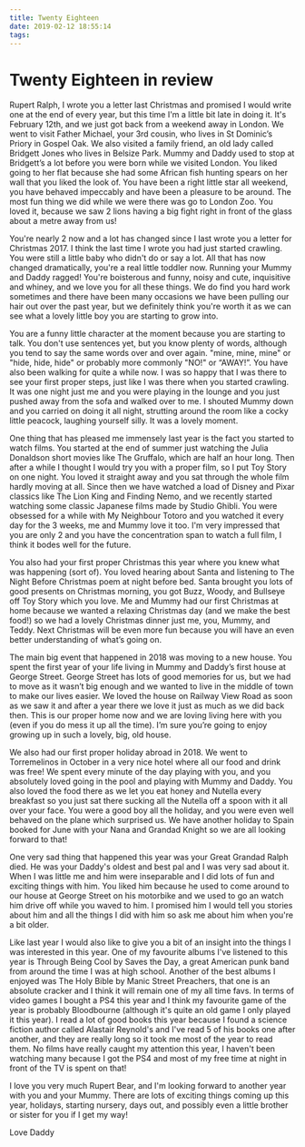 ```yaml
---
title: Twenty Eighteen
date: 2019-02-12 18:55:14
tags:
---
```


# Twenty Eighteen in review

Rupert Ralph, I wrote you a letter last Christmas and promised I would write one at the end of every year, but this time I'm a little bit late in doing it. It's February 12th, and we just got back from a weekend away in London. We went to visit Father Michael, your 3rd cousin, who lives in St Dominic’s Priory in Gospel Oak. We also visited a family friend, an old lady called Bridgett Jones who lives in Belsize Park. Mummy and Daddy used to stop at Bridgett’s a lot before you were born while we visited London. You liked going to her flat because she had some African fish hunting spears on her wall that you liked the look of. You have been a right little star all weekend, you have behaved impeccably and have been a pleasure to be around. The most fun thing we did while we were there was go to London Zoo. You loved it, because we saw 2 lions having a big fight right in front of the glass about a metre away from us!

You're nearly 2 now and a lot has changed since I last wrote you a letter for Christmas 2017. I think the last time I wrote you had just started crawling. You were still a little baby who didn't do or say a lot. All that has now changed dramatically, you're a real little toddler now. Running your Mummy and Daddy ragged! You're boisterous and funny, noisy and cute, inquisitive and whiney, and we love you for all these things. We do find you hard work sometimes and there have been many occasions we have been pulling our hair out over the past year, but we definitely think you're worth it as we can see what a lovely little boy you are starting to grow into.

You are a funny little character at the moment because you are starting to talk. You don't use sentences yet, but you know plenty of words, although you tend to say the same words over and over again. "mine, mine, mine" or "hide, hide, hide" or probably more commonly "NO!" or “AWAY!”. You have also been walking for quite a while now. I was so happy that I was there to see your first proper steps, just like I was there when you started crawling. It was one night just me and you were playing in the lounge and you just pushed away from the sofa and walked over to me. I shouted Mummy down and you carried on doing it all night, strutting around the room like a cocky little peacock, laughing yourself silly. It was a lovely moment.

One thing that has pleased me immensely last year is the fact you started to watch films. You started at the end of summer just watching the Julia Donaldson short movies like The Gruffalo, which are half an hour long. Then after a while I thought I would try you with a proper film, so I put Toy Story on one night. You loved it straight away and you sat through the whole film hardly moving at all. Since then we have watched a load of Disney and Pixar classics like The Lion King and Finding Nemo, and we recently started watching some classic Japanese films made by Studio Ghibli. You were obsessed for a while with My Neighbour Totoro and you watched it every day for the 3 weeks, me and Mummy love it too. I'm very impressed that you are only 2 and you have the concentration span to watch a full film, I think it bodes well for the future.

You also had your first proper Christmas this year where you knew what was happening (sort of). You loved hearing about Santa and listening to The Night Before Christmas poem at night before bed. Santa brought you lots of good presents on Christmas morning, you got Buzz, Woody, and Bullseye off Toy Story which you love. Me and Mummy had our first Christmas at home because we wanted a relaxing Christmas day (and we make the best food!) so we had a lovely Christmas dinner just me, you, Mummy, and Teddy.  Next Christmas will be even more fun because you will have an even better understanding of what’s going on.

The main big event that happened in 2018 was moving to a new house. You spent the first year of your life living in Mummy and Daddy’s first house at George Street. George Street has lots of good memories for us, but we had to move as it wasn’t big enough and we wanted to live in the middle of town to make our lives easier. We loved the house on Railway View Road as soon as we saw it and after a year there we love it just as much as we did back then. This is our proper home now and we are loving living here with you (even if you do mess it up all the time). I’m sure you’re going to enjoy growing up in such a lovely, big, old house.

We also had our first proper holiday abroad in 2018. We went to Torremelinos in October in a very nice hotel where all our food and drink was free! We spent every minute of the day playing with you, and you absolutely loved going in the pool and playing with Mummy and Daddy. You also loved the food there as we let you eat honey and Nutella every breakfast so you just sat there sucking all the Nutella off a spoon with it all over your face. You were a good boy all the holiday, and you were even well behaved on the plane which surprised us. We have another holiday to Spain booked for June with your Nana and Grandad Knight so we are all looking forward to that!

One very sad thing that happened this year was your Great Grandad Ralph died. He was your Daddy's oldest and best pal and I was very sad about it. When I was little me and him were inseparable and I did lots of fun and exciting things with him. You liked him because he used to come around to our house at George Street on his motorbike and we used to go an watch him drive off while you waved to him. I promised him I would tell you stories about him and all the things I did with him so ask me about him when you're a bit older.

Like last year I would also like to give you a bit of an insight into the things I was interested in this year. One of my favourite albums I've listened to this year is Through Being Cool by Saves the Day, a great American punk band from around the time I was at high school. Another of the best albums I enjoyed was The Holy Bible by Manic Street Preachers, that one is an absolute cracker and I think it will remain one of my all time favs. In terms of video games I bought a PS4 this year and I think my favourite game of the year is probably Bloodbourne (although it's quite an old game I only played it this year). I read a lot of good books this year because I found a science fiction author called Alastair Reynold's and I've read 5 of his books one after another, and they are really long so it took me most of the year to read them. No films have really caught my attention this year, I haven't been watching many because I got the PS4 and most of my free time at night in front of the TV is spent on that!

I love you very much Rupert Bear, and I'm looking forward to another year with you and your Mummy. There are lots of exciting things coming up this year, holidays, starting nursery, days out, and possibly even a little brother or sister for you if I get my way!

Love Daddy
